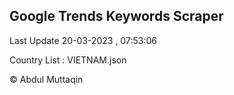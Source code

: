 

## Google Trends Keywords Scraper 
 
Last Update 20-03-2023 , 07:53:06

Country List :
VIETNAM.json



© Abdul Muttaqin 
